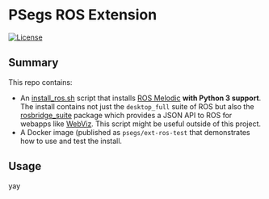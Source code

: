 # PSegs ROS Extension

[![License](http://img.shields.io/:license-apache-orange.svg)](http://www.apache.org/licenses/LICENSE-2.0)

## Summary

This repo contains:
 * An [install_ros.sh](install_ros.sh) script that installs
     [ROS Melodic](http://wiki.ros.org/melodic) **with Python 3
     support**.  The install contains not just the `desktop_full`
     suite of ROS but also the
     [rosbridge_suite](http://wiki.ros.org/rosbridge_suite)
     package which provides a JSON API to ROS for webapps
     like [WebViz](https://webviz.io/).  This script might 
     be useful outside of this project.
 * A Docker image (published as `psegs/ext-ros-test` that demonstrates
     how to use and test the install.

## Usage

yay
